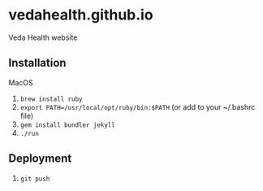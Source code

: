 # vedahealth.github.io

Veda Health website

## Installation

MacOS

1. `brew install ruby`
2. `export PATH=/usr/local/opt/ruby/bin:$PATH` (or add to your ~/.bashrc file)
3. `gem install bundler jekyll`
4. `./run`

## Deployment

1. `git push`
